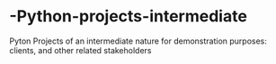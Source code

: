 # -Python-projects-intermediate
Pyton Projects of an intermediate nature for demonstration purposes: clients, and other related stakeholders
